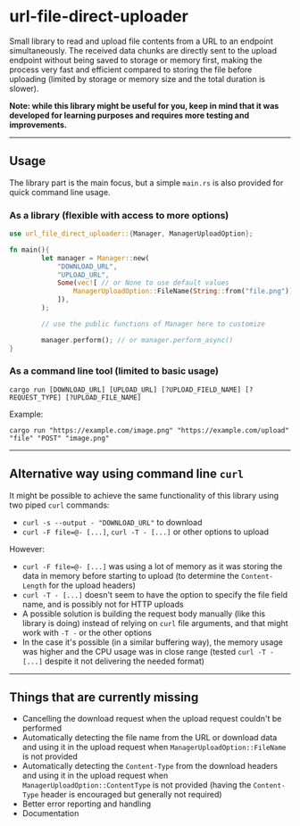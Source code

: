 # url-file-direct-uploader

Small library to read and upload file contents from a URL to an endpoint simultaneously. The received data chunks are directly sent to the upload endpoint without being saved to storage or memory first, making the process very fast and efficient compared to storing the file before uploading (limited by storage or memory size and the total duration is slower).

**Note: while this library might be useful for you, keep in mind that it was developed for learning purposes and requires more testing and improvements.**

___

## Usage

The library part is the main focus, but a simple `main.rs` is also provided for quick command line usage.

### As a library (flexible with access to more options)

```rust
use url_file_direct_uploader::{Manager, ManagerUploadOption};

fn main(){
        let manager = Manager::new(
            "DOWNLOAD_URL",
            "UPLOAD_URL",
            Some(vec![ // or None to use default values
                ManagerUploadOption::FileName(String::from("file.png")),
            ]),
        );

        // use the public functions of Manager here to customize

        manager.perform(); // or manager.perform_async()
}
```

### As a command line tool (limited to basic usage)

```
cargo run [DOWNLOAD_URL] [UPLOAD_URL] [?UPLOAD_FIELD_NAME] [?REQUEST_TYPE] [?UPLOAD_FILE_NAME]
```

Example:

```
cargo run "https://example.com/image.png" "https://example.com/upload" "file" "POST" "image.png"
```
___

## Alternative way using command line `curl`

It might be possible to achieve the same functionality of this library using two piped `curl` commands:

- `curl -s --output - "DOWNLOAD_URL"` to download
- `curl -F file=@- [...]`, `curl -T - [...]` or other options to upload

However:

- `curl -F file=@- [...]` was using a lot of memory as it was storing the data in memory before starting to upload (to determine the `Content-Length` for the upload headers)
- `curl -T - [...]` doesn't seem to have the option to specify the file field name, and is possibly not for HTTP uploads
- A possible solution is building the request body manually (like this library is doing) instead of relying on `curl` file arguments, and that might work with `-T -` or the other options
- In the case it's possible (in a similar buffering way), the memory usage was higher and the CPU usage was in close range (tested `curl -T - [...]` despite it not delivering the needed format)

___

## Things that are currently missing

- Cancelling the download request when the upload request couldn't be performed
- Automatically detecting the file name from the URL or download data and using it in the upload request when `ManagerUploadOption::FileName` is not provided
- Automatically detecting the `Content-Type` from the download headers and using it in the upload request when `ManagerUploadOption::ContentType` is not provided (having the `Content-Type` header is encouraged but generally not required)
- Better error reporting and handling
- Documentation